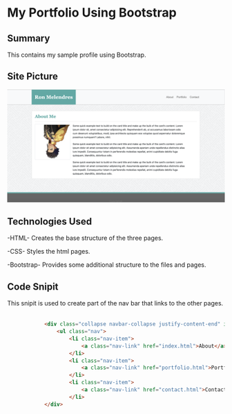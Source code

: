 # My Portfolio Using Bootstrap

## Summary

This contains my sample profile using Bootstrap.

## Site Picture

![alttext](images/sample-photo.png)

## Technologies Used
-HTML- Creates the base structure of the three pages.

-CSS- Styles the html pages.

-Bootstrap- Provides some additional structure to the files and pages.

## Code Snipit

This snipit is used to create part of the nav bar that links to the other pages. 

```html

            <div class="collapse navbar-collapse justify-content-end" id="navbarSupportedContent">
                <ul class="nav">
                    <li class="nav-item">
                        <a class="nav-link" href="index.html">About</a>
                    </li>
                    <li class="nav-item">
                        <a class="nav-link" href="portfolio.html">Portfolio</a>
                    </li>
                    <li class="nav-item">
                        <a class="nav-link" href="contact.html">Contact</a>
                    </li>
            </div>
